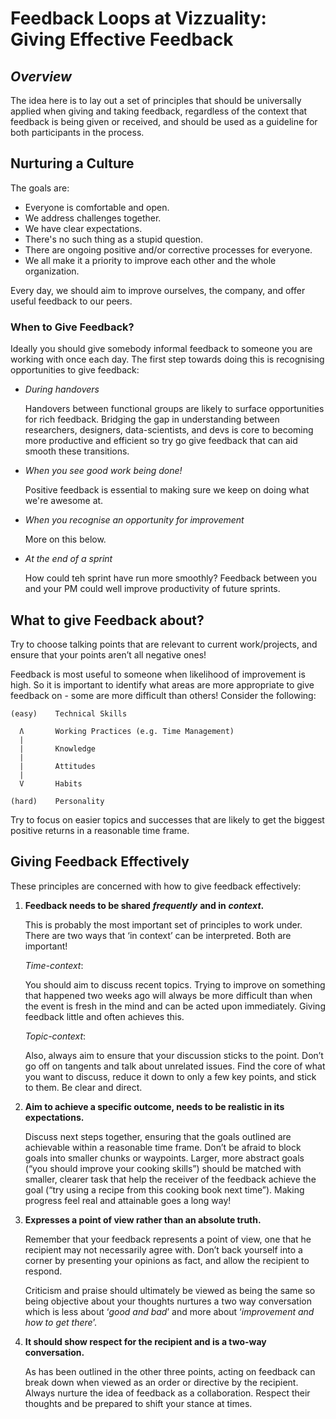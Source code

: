 # Feedback Loops at Vizzuality: Giving Effective Feedback

## _Overview_

The idea here is to lay out a set of principles that should be universally applied when giving and taking feedback, regardless of the context that feedback is being given or received, and should be used as a guideline for both participants in the process.

## Nurturing a Culture

The goals are:

* Everyone is comfortable and open.
* We address challenges together.
* We have clear expectations.
* There's no such thing as a stupid question.
* There are ongoing positive and/or corrective processes for everyone.
* We all make it a priority to improve each other and the whole organization. 

Every day, we should aim to improve ourselves, the company, and offer useful feedback to our peers.

### When to Give Feedback?

Ideally you should give somebody informal feedback to someone you are working with once each day. The first step towards doing this is recognising opportunities to give feedback:

* _During handovers_

  Handovers between functional groups are likely to surface opportunities for rich feedback. Bridging the gap in understanding between researchers, designers, data-scientists, and devs is core to becoming more productive and efficient so try go give feedback that can aid smooth these transitions.

* _When you see good work being done!_

  Positive feedback is essential to making sure we keep on doing what we're awesome at.

* _When you recognise an opportunity for improvement_

  More on this below.

* _At the end of a sprint_

  How could teh sprint have run more smoothly? Feedback between you and your PM could well improve productivity of future sprints.

## What to give Feedback about?

Try to choose talking points that are relevant to current work/projects, and ensure that your points aren’t all negative ones!

Feedback is most useful to someone when likelihood of improvement is high. So it is important to identify what areas are more appropriate to give feedback on - some are more difficult than others! Consider the following:

```text
(easy)    Technical Skills

  Ʌ       Working Practices (e.g. Time Management)
  |
  |       Knowledge
  |
  |       Attitudes
  |
  V       Habits

(hard)    Personality
```

Try to focus on easier topics and successes that are likely to get the biggest positive returns in a reasonable time frame.

## Giving Feedback Effectively

These principles are concerned with how to give feedback effectively:

1. **Feedback needs to be shared** _**frequently**_ **and in** _**context**_**.**

   This is probably the most important set of principles to work under. There are two ways that ‘in context’ can be interpreted. Both are important!

   _Time-context_:

   You should aim to discuss recent topics. Trying to improve on something that happened two weeks ago will always be more difficult than when the event is fresh in the mind and can be acted upon immediately. Giving feedback little and often achieves this.

   _Topic-context_:

   Also, always aim to ensure that your discussion sticks to the point. Don’t go off on tangents and talk about unrelated issues. Find the core of what you want to discuss, reduce it down to only a few key points, and stick to them. Be clear and direct.

2. **Aim to achieve a specific outcome, needs to be realistic in its expectations.**

   Discuss next steps together, ensuring that the goals outlined are achievable within a reasonable time frame. Don’t be afraid to block goals into smaller chunks or waypoints. Larger, more abstract goals \(“you should improve your cooking skills”\) should be matched with smaller, clearer task that help the receiver of the feedback achieve the goal \(“try using a recipe from this cooking book next time”\). Making progress feel real and attainable goes a long way!

3. **Expresses a point of view rather than an absolute truth.**

   Remember that your feedback represents a point of view, one that he recipient may not necessarily agree with. Don’t back yourself into a corner by presenting your opinions as fact, and allow the recipient to respond.

   Criticism and praise should ultimately be viewed as being the same so being objective about your thoughts nurtures a two way conversation which is less about ‘_good and bad_’ and more about ‘_improvement and how to get there_’.

4. **It should show respect for the recipient and is a two-way conversation.**

   As has been outlined in the other three points, acting on feedback can break down when viewed as an order or directive by the recipient. Always nurture the idea of feedback as a collaboration. Respect their thoughts and be prepared to shift your stance at times.

